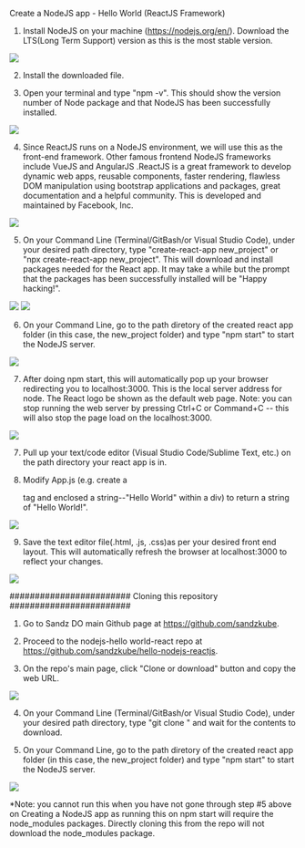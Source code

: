 Create a NodeJS app - Hello World (ReactJS Framework)

1. Install NodeJS on your machine (https://nodejs.org/en/). Download the LTS(Long Term Support) version as this is the most stable version.

![](images/NodeJSInstallation.JPG)

2. Install the downloaded file.

3. Open your terminal and type "npm -v". This should show the version number of Node package and that NodeJS has been successfully installed.

![](images/Npmv.JPG)

4. Since ReactJS runs on a NodeJS environment, we will use this as the front-end framework. Other famous frontend NodeJS frameworks include VueJS and AngularJS .ReactJS is a great framework to develop dynamic web apps, reusable components, faster rendering, flawless DOM manipulation using bootstrap applications and packages, great documentation and a helpful community. This is developed and maintained by Facebook, Inc.

![](images/ReactJS.JPG)

5. On your Command Line (Terminal/GitBash/or Visual Studio Code), under your desired path directory, type "create-react-app new_project" or "npx create-react-app new_project". This will download and install packages needed for the React app. It may take a while but the prompt that the packages has been successfully installed will be "Happy hacking!".

![](images/NpxCreateReactApp.JPG)
![](images/HappyHacking.JPG)

6. On your Command Line, go to the path diretory of the created react app folder (in this case, the new_project folder) and type "npm start" to start the NodeJS server.

![](images/Npmstart.JPG)

7. After doing npm start, this will automatically pop up your browser redirecting you to localhost:3000. This is the local server address for node. The React logo be shown as the default web page. Note: you can stop running the web server by pressing Ctrl+C or Command+C -- this will also stop the page load on the localhost:3000.

![](images/Localhost3000.JPG)

7. Pull up your text/code editor (Visual Studio Code/Sublime Text, etc.) on the path directory your react app is in.

8. Modify App.js (e.g. create a <p> tag and enclosed a string--"Hello World" within a div) to return a string of "Hello World!".

![](images/HelloWorld.JPG)

9. Save the text editor file(.html, .js, .css)as per your desired front end layout. This will automatically refresh the browser at localhost:3000 to reflect your changes.

![](images/HelloWorldLocalHost3000.JPG)


########################
Cloning this repository
########################
1. Go to Sandz DO main Github page at https://github.com/sandzkube.

2. Proceed to the nodejs-hello world-react repo at https://github.com/sandzkube/hello-nodejs-reactjs.

3. On the repo's main page, click "Clone or download" button and copy the web URL.

![](images/Cloning.png)

4. On your Command Line (Terminal/GitBash/or Visual Studio Code), under your desired path directory, type "git clone <Web URL of repo>" and wait for the contents to download.

5. On your Command Line, go to the path diretory of the created react app folder (in this case, the new_project folder) and type "npm start" to start the NodeJS server.

![](images/Npmstart.JPG)

*Note: you cannot run this when you have not gone through step #5 above on Creating a NodeJS app as running this on npm start will require the node_modules packages. Directly cloning this from the repo will not download the node_modules package.
